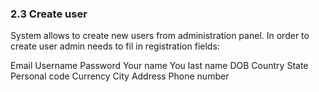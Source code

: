 ### 2.3 Create user

System allows to create new users from administration panel. In order to create user admin needs to fil in registration fields:

Email
Username
Password
Your name
You last name
DOB
Country
State
Personal code
Currency
City
Address
Phone number
